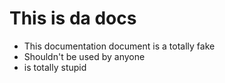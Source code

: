 # This is da docs

- This documentation document is a totally fake
- Shouldn't be used by anyone
- is totally stupid
